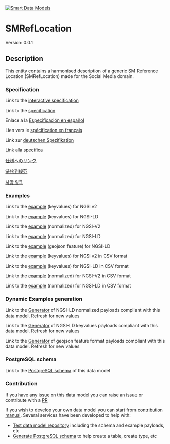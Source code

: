 [![Smart Data Models](https://smartdatamodels.org/wp-content/uploads/2022/01/SmartDataModels_logo.png "Logo")](https://smartdatamodels.org)
# SMRefLocation
Version: 0.0.1

## Description 

This entity contains a harmonised description of a generic SM Reference Location (SMRefLocation) made for the Social Media domain.
### Specification

Link to the [interactive specification](https://swagger.lab.fiware.org/?url=https://smart-data-models.github.io/dataModel.SocialMedia/SMRefLocation/swagger.yaml)

Link to the [specification](https://github.com/smart-data-models/dataModel.SocialMedia/blob/master/SMRefLocation/doc/spec.md)

Enlace a la [Especificación en español](https://github.com/smart-data-models/dataModel.SocialMedia/blob/master/SMRefLocation/doc/spec_ES.md)

Lien vers le [spécification en français](https://github.com/smart-data-models/dataModel.SocialMedia/blob/master/SMRefLocation/doc/spec_FR.md)

Link zur [deutschen Spezifikation](https://github.com/smart-data-models/dataModel.SocialMedia/blob/master/SMRefLocation/doc/spec_DE.md)

Link alla [specifica](https://github.com/smart-data-models/dataModel.SocialMedia/blob/master/SMRefLocation/doc/spec_IT.md)

[仕様へのリンク](https://github.com/smart-data-models/dataModel.SocialMedia/blob/master/SMRefLocation/doc/spec_JA.md)

[链接到规范](https://github.com/smart-data-models/dataModel.SocialMedia/blob/master/SMRefLocation/doc/spec_ZH.md)

[사양 링크](https://github.com/smart-data-models/dataModel.SocialMedia/blob/master/SMRefLocation/doc/spec_KO.md)
### Examples

Link to the [example](https://smart-data-models.github.io/dataModel.SocialMedia/SMRefLocation/examples/example.json) (keyvalues) for NGSI v2

Link to the [example](https://smart-data-models.github.io/dataModel.SocialMedia/SMRefLocation/examples/example.jsonld) (keyvalues) for NGSI-LD

Link to the [example](https://smart-data-models.github.io/dataModel.SocialMedia/SMRefLocation/examples/example-normalized.json) (normalized) for NGSI-V2

Link to the [example](https://smart-data-models.github.io/dataModel.SocialMedia/SMRefLocation/examples/example-normalized.jsonld) (normalized) for NGSI-LD

Link to the [example](https://smart-data-models.github.io/dataModel.SocialMedia/SMRefLocation/examples/example-geojsonfeature.json) (geojson feature) for NGSI-LD

Link to the [example](https://github.com/smart-data-models/dataModel.SocialMedia/blob/master/SMRefLocation/examples/example.json.csv) (keyvalues) for NGSI v2 in CSV format

Link to the [example](https://github.com/smart-data-models/dataModel.SocialMedia/blob/master/SMRefLocation/examples/example.jsonld.csv) (keyvalues) for NGSI-LD in CSV format

Link to the [example](https://github.com/smart-data-models/dataModel.SocialMedia/blob/master/SMRefLocation/examples/example-normalized.json.csv) (normalized) for NGSI-V2 in CSV format

Link to the [example](https://github.com/smart-data-models/dataModel.SocialMedia/blob/master/SMRefLocation/examples/example-normalized.jsonld.csv) (normalized) for NGSI-LD in CSV format
### Dynamic Examples generation

Link to the [Generator](https://smartdatamodels.org/extra/ngsi-ld_generator.php?schemaUrl=https://raw.githubusercontent.com/smart-data-models/dataModel.SocialMedia/master/SMRefLocation/schema.json&email=info@smartdatamodels.org) of NGSI-LD normalized payloads compliant with this data model. Refresh for new values

Link to the [Generator](https://smartdatamodels.org/extra/ngsi-ld_generator_keyvalues.php?schemaUrl=https://raw.githubusercontent.com/smart-data-models/dataModel.SocialMedia/master/SMRefLocation/schema.json&email=info@smartdatamodels.org) of NGSI-LD keyvalues payloads compliant with this data model. Refresh for new values

Link to the [Generator](https://smartdatamodels.org/extra/geojson_features_generator.php?schemaUrl=https://raw.githubusercontent.com/smart-data-models/dataModel.SocialMedia/master/SMRefLocation/schema.json&email=info@smartdatamodels.org) of geojson feature format payloads compliant with this data model. Refresh for new values
### PostgreSQL schema

Link to the [PostgreSQL schema](https://github.com/smart-data-models/dataModel.SocialMedia/blob/master/SMRefLocation/schema.sql) of this data model
### Contribution

 If you have any issue on this data model you can raise an [issue](https://github.com/smart-data-models/dataModel.SocialMedia/issues)  or contribute with a [PR](https://github.com/smart-data-models/dataModel.SocialMedia/pulls)

 If you wish to develop your own data model you can start from [contribution manual](https://bit.ly/contribution_manual). Several services have been developed to help with: 
 - [Test data model repository](https://smartdatamodels.org/index.php/data-models-contribution-api/) including the schema and example payloads, etc
 - [Generate PostgreSQL schema](https://smartdatamodels.org/index.php/sql-service/) to help create a table, create type, etc